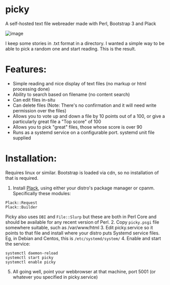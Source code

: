# picky
A self-hosted text file webreader made with Perl, Bootstrap 3 and Plack

![image](https://user-images.githubusercontent.com/4052275/122682057-4500c780-d1ef-11eb-9cd0-79d5ddeb1091.png)

I keep some stories in .txt format in a directory. I wanted a simple way to be able to pick a random one and start reading. This is the result.

# Features:
- Simple reading and nice display of text files (no markup or html processing done)
- Ability to search based on filename (no content search)
- Can edit files in-situ
- Can delete files (Note: There's no confirmation and it will need write permission over the files)
- Allows you to vote up and down a file by 10 points out of a 100, or give a particularly great file a "Top score" of 100
- Allows you to pick "great" files, those whose score is over 90
- Runs as a systemd service on a configurable port. systemd unit file supplied
 
# Installation:
Requires linux or similar. Bootstrap is loaded via cdn, so no installation of that is required.
1. Install [Plack](https://metacpan.org/pod/Plack), using either your distro's package manager or cpanm. Specifically these modules:
```
Plack::Request
Plack::Builder
```
Picky also uses `DBI` and `File::Slurp` but these are both in Perl Core and should be available for any recent version of Perl.
2. Copy `picky.psgi` file somewhere suitable, such as /var/www/html
3. Edit picky.service so it points to that file and install where your distro puts Systemd service files. 
Eg, in Debian and Centos, this is `/etc/systemd/system/`
4. Enable and start the service: 
```
systemctl daemon-reload
systemctl start picky
systemctl enable picky
```
5. All going well, point your webbrowser at that machine, port 5001 (or whatever you specified in picky.service)


